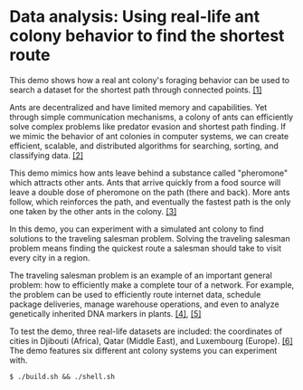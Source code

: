 # Data analysis: Using real-life ant colony behavior to find the shortest route

This demo shows how a real ant colony's foraging behavior can be used to search a dataset for the shortest path through connected points. [[1]](http://www.aco-metaheuristic.org/aco-code/public-software.html)

Ants are decentralized and have limited memory and capabilities. Yet through simple communication mechanisms, a colony of ants can efficiently solve complex problems like predator evasion and shortest path finding. If we mimic the behavior of ant colonies in computer systems, we can create efficient, scalable, and distributed algorithms for searching, sorting, and classifying data. [[2]](https://link.springer.com/content/pdf/10.1007%2Fs10994-010-5216-5.pdf)

This demo mimics how ants leave behind a substance called "pheromone" which attracts other ants. Ants that arrive quickly from a food source will leave a double dose of pheromone on the path (there and back). More ants follow, which reinforces the path, and eventually the fastest path is the only one taken by the other ants in the colony. [[3]](https://link.springer.com/content/pdf/10.1007%2Fs11721-016-0130-5.pdf)

In this demo, you can experiment with a simulated ant colony to find solutions to the traveling salesman problem. Solving the traveling salesman problem means finding the quickest route a salesman should take to visit every city in a region.

The traveling salesman problem is an example of an important general problem: how to efficiently make a complete tour of a network. For example, the problem can be used to efficiently route internet data, schedule package deliveries, manage warehouse operations, and even to analyze genetically inherited DNA markers in plants. [[4]](https://www.intechopen.com/books/traveling-salesman-problem-theory-and-applications/traveling-salesman-problem-an-overview-of-applications-formulations-and-solution-approaches), [[5]](https://support.sas.com/resources/papers/proceedings12/160-2012.pdf)

To test the demo, three real-life datasets are included: the coordinates of cities in Djibouti (Africa), Qatar (Middle East), and Luxembourg (Europe). [[6]](http://www.math.uwaterloo.ca/tsp/world/countries.html) The demo features six different ant colony systems you can experiment with.

```
$ ./build.sh && ./shell.sh
```
